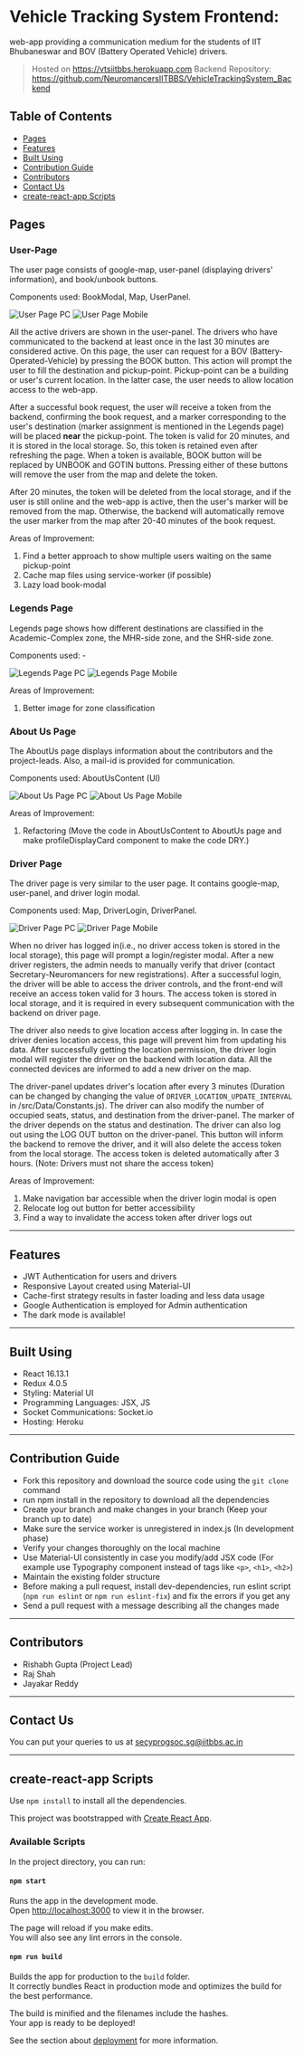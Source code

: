 # Vehicle Tracking System Frontend:

web-app providing a communication medium for the students of IIT Bhubaneswar and BOV (Battery Operated Vehicle) drivers. 
> Hosted on https://vtsiitbbs.herokuapp.com 
> Backend Repository: https://github.com/NeuromancersIITBBS/VehicleTrackingSystem_Backend

## Table of Contents

- [Pages](#pages)
- [Features](#features)
- [Built Using](#built-using)
- [Contribution Guide](#contribution-guide)
- [Contributors](#contributors)
- [Contact Us](#contact-us)
- [create-react-app Scripts](#create-react-app-scripts)

## Pages

### User-Page

The user page consists of google-map, user-panel (displaying drivers' information), and book/unbook buttons.

Components used: BookModal, Map, UserPanel.

![User Page PC](./ScreenShots/UserPC.JPG "User Page in PC")
![User Page Mobile](./ScreenShots/UserMobile.JPG "User Page in Mobile")

All the active drivers are shown in the user-panel. The drivers who have communicated to the backend at least once in the last 30 minutes are considered active. 
On this page, the user can request for a BOV (Battery-Operated-Vehicle) by pressing the BOOK button. This action will prompt the user to fill the destination and pickup-point. Pickup-point can be a building or user's current location. In the latter case, the user needs to allow location access to the web-app. 

After a successful book request, the user will receive a token from the backend, confirming the book request, and a marker corresponding to the user's destination (marker assignment is mentioned in the Legends page) will be placed **near** the pickup-point. The token is valid for 20 minutes, and it is stored in the local storage. So, this token is retained even after refreshing the page. When a token is available, BOOK button will be replaced by UNBOOK and GOTIN buttons. Pressing either of these buttons will remove the user from the map and delete the token. 

After 20 minutes, the token will be deleted from the local storage, and if the user is still online and the web-app is active, then the user's marker will be removed from the map. Otherwise, the backend will automatically remove the user marker from the map after 20-40 minutes of the book request.

Areas of Improvement: 
1. Find a better approach to show multiple users waiting on the same pickup-point
2. Cache map files using service-worker (if possible)
3. Lazy load book-modal

### Legends Page

Legends page shows how different destinations are classified in the Academic-Complex zone, the MHR-side zone, and the SHR-side zone. 

Components used: -

![Legends Page PC](./ScreenShots/LegendsPC.JPG "Legends Page in PC")
![Legends Page Mobile](./ScreenShots/LegendsMobile.JPG "Legends Page in Mobile")

Areas of Improvement: 
1. Better image for zone classification

### About Us Page

The AboutUs page displays information about the contributors and the project-leads. Also, a mail-id is provided for communication.

Components used: AboutUsContent (UI)

![About Us Page PC](./ScreenShots/AboutUsPC.JPG "About Us Page in PC")
![About Us Page Mobile](./ScreenShots/AboutUsMobile.JPG "About Us Page in Mobile")

Areas of Improvement: 
1. Refactoring (Move the code in AboutUsContent to AboutUs page and make profileDisplayCard component to make the code DRY.)

### Driver Page

The driver page is very similar to the user page. It contains google-map, user-panel, and driver login modal.

Components used: Map, DriverLogin, DriverPanel.

![Driver Page PC](./ScreenShots/DriverPC.JPG "Driver Page in PC")
![Driver Page Mobile](./ScreenShots/DriverMobile.JPG "Driver Page in Mobile")

When no driver has logged in(i.e., no driver access token is stored in the local storage), this page will prompt a login/register modal. After a new driver registers, the admin needs to manually verify that driver (contact Secretary-Neuromancers for new registrations). After a successful login, the driver will be able to access the driver controls, and the front-end will receive an access token valid for 3 hours. The access token is stored in local storage, and it is required in every subsequent communication with the backend on driver page.

The driver also needs to give location access after logging in. In case the driver denies location access, this page will prevent him from updating his data. After successfully getting the location permission, the driver login modal will register the driver on the backend with location data. All the connected devices are informed to add a new driver on the map.

The driver-panel updates driver's location after every 3 minutes (Duration can be changed by changing the value of `DRIVER_LOCATION_UPDATE_INTERVAL` in /src/Data/Constants.js). The driver can also modify the number of occupied seats, status, and destination from the driver-panel. The marker of the driver depends on the status and destination. The driver can also log out using the LOG OUT button on the driver-panel. This button will inform the backend to remove the driver, and it will also delete the access token from the local storage. The access token is deleted automatically after 3 hours. (Note: Drivers must not share the access token) 

Areas of Improvement: 
1. Make navigation bar accessible when the driver login modal is open
2. Relocate log out button for better accessibility
3. Find a way to invalidate the access token after driver logs out

---

## Features
- JWT Authentication for users and drivers
- Responsive Layout created using Material-UI
- Cache-first strategy results in faster loading and less data usage
- Google Authentication is employed for Admin authentication
- The dark mode is available!

---

## Built Using 
- React 16.13.1
- Redux 4.0.5
- Styling: Material UI 
- Programming Languages: JSX, JS
- Socket Communications: <span>Socket.io</span>
- Hosting: Heroku

---

## Contribution Guide

- Fork this repository and download the source code using the `git clone` command
- run npm install in the repository to download all the dependencies
- Create your branch and make changes in your branch (Keep your branch up to date)
- Make sure the service worker is unregistered in index.js (In development phase)
- Verify your changes thoroughly on the local machine
- Use Material-UI consistently in case you modify/add JSX code (For example use Typography component instead of tags like `<p>`, `<h1>`, `<h2>`)
- Maintain the existing folder structure
- Before making a pull request, install dev-dependencies, run eslint script (`npm run eslint` or `npm run eslint-fix`) and fix the errors if you get any
- Send a pull request with a message describing all the changes made

---

## Contributors

- Rishabh Gupta (Project Lead)
- Raj Shah 
- Jayakar Reddy

---

## Contact Us
You can put your queries to us at [secyprogsoc.sg@iitbbs.ac.in](mailto:secyprogsoc.sg@iitbbs.ac.in)

---

## create-react-app Scripts

Use `npm install` to install all the dependencies.

This project was bootstrapped with [Create React App](https://github.com/facebook/create-react-app).

### Available Scripts

In the project directory, you can run:

#### `npm start`

Runs the app in the development mode.<br />
Open [http://localhost:3000](http://localhost:3000) to view it in the browser.

The page will reload if you make edits.<br />
You will also see any lint errors in the console.

#### `npm run build`

Builds the app for production to the `build` folder.<br />
It correctly bundles React in production mode and optimizes the build for the best performance.

The build is minified and the filenames include the hashes.<br />
Your app is ready to be deployed!

See the section about [deployment](https://facebook.github.io/create-react-app/docs/deployment) for more information.
